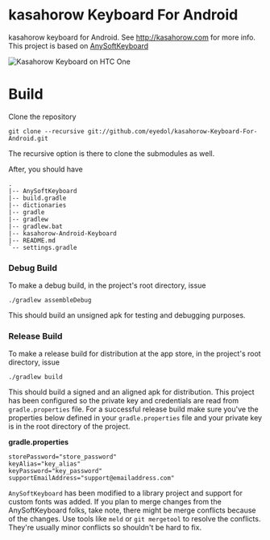 kasahorow Keyboard For Android
==============================

kasahorow keyboard for Android. See http://kasahorow.com for more info. 
This project is based on [AnySoftKeyboard](https://github.com/AnySoftKeyboard/AnySoftKeyboard)

![Kasahorow Keyboard on HTC One](https://lh5.googleusercontent.com/-TOyx-zjPMzQ/Udu4AwTKt4I/AAAAAAAAJP0/WT5v9CKiD0g/s640/framed_Screenshot_2013-07-09-15-22-30.png)

Build
====

Clone the repository

`git clone --recursive git://github.com/eyedol/kasahorow-Keyboard-For-Android.git`

The recursive option is there to clone the submodules as well.

After, you should have

```
.
|-- AnySoftKeyboard
|-- build.gradle
|-- dictionaries
|-- gradle
|-- gradlew
|-- gradlew.bat
|-- kasahorow-Android-Keyboard
|-- README.md
`-- settings.gradle

```

### Debug Build

To make a debug  build, in the project's root directory, issue

`./gradlew assembleDebug`

This should build an unsigned apk for testing and debugging purposes.

### Release Build

To make a release build for distribution at the app store, in the project's root directory, issue

`./gradlew build`

This should build a signed and an aligned apk for distribution. This project has been configured so the private key and credentials are read from `gradle.properties` file. For a successful release build make sure you've the properties below defined in your `gradle.properties` file and your private key is in the root directory of the project. 

**gradle.properties**

```
storePassword="store_password"
keyAlias="key_alias"
keyPassword="key_password"
supportEmailAddress="support@emailaddress.com"
```

`AnySoftKeyboard` has been modified to a library project and support for custom fonts was added. If you plan to merge changes from the AnySoftKeyboard folks, take note, there might be merge conflicts because of the changes. Use tools like `meld` or `git mergetool` to resolve the conflicts. They're usually minor conflicts so shouldn't be hard to fix.
